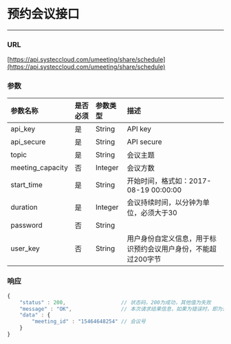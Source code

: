 # 预约会议接口

---

### URL

[https://api.systeccloud.com/umeeting/share/schedule](https://api.systeccloud.com/umeeting/share/schedule)

### 参数

| 参数名称 | 是否必须 | 参数类型 | 描述 |
| :--- | :--- | :--- | :--- |
| api\_key | 是 | String | API key |
| api\_secure | 是 | String | API secure |
| topic | 是 | String | 会议主题 |
| meeting\_capacity | 否 | Integer | 会议方数 |
| start\_time | 是 | String | 开始时间，格式如：2017-08-19 00:00:00 |
| duration | 是 | Integer | 会议持续时间，以分钟为单位，必须大于30 |
| password | 否 | String |  |
| user\_key | 否 | String | 用户身份自定义信息，用于标识预约会议用户身份，不能超过200字节 |

### 响应

```js
{
    "status" : 200,                  // 状态码，200为成功，其他值为失败
    "message" : "OK",                // 本次请求结果信息，如果为错误时，即为详细的错误信息
    "data" : {
        "meeting_id" : "15464648254" // 会议号
    }
}
```



